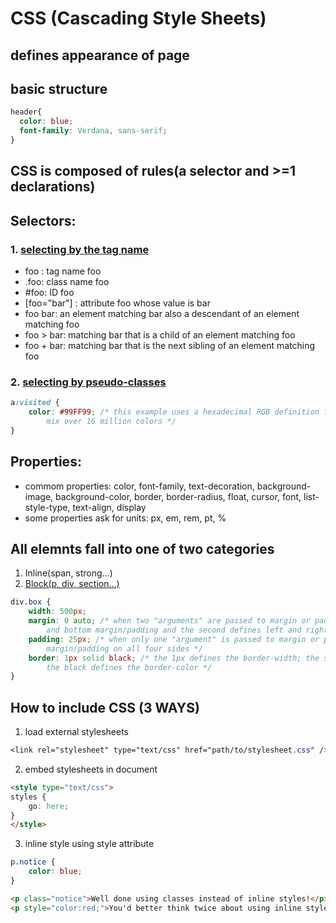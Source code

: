 # CSS (Cascading Style Sheets)

## defines appearance of page

## basic structure
```CSS
header{
  color: blue;
  font-family: Verdana, sans-serif;
}
```

## CSS is composed of rules(a selector and >=1 declarations)

## Selectors:
### 1. [selecting by the tag name](https://www.w3.org/TR/CSS/#selectors)
* foo : tag name foo
* .foo: class name foo
* #foo: ID foo
* [foo="bar"] :  attribute foo whose value is bar
* foo bar: an element matching bar also a descendant of an element matching foo
* foo > bar: matching bar that is a child of an element matching foo
* foo + bar: matching bar that is the next sibling of an element matching foo
### 2. [selecting by pseudo-classes](https://www.w3.org/TR/CSS/#selectors)
```CSS
a:visited {
	color: #99FF99; /* this example uses a hexadecimal RGB definition for the color, which allows you to
		mix over 16 million colors */
}
```

## Properties:
* commom properties: color, font-family, text-decoration, background-image, background-color, border, border-radius, float, cursor, font, list-style-type, text-align, display
* some properties ask for units: px, em, rem, pt, %

## All elemnts fall into one of two categories
1. Inline(span, strong...)
2. [Block(p, div, section...)](https://www.w3.org/TR/css3-box/)
```CSS
div.box {
	width: 500px;
	margin: 0 auto; /* when two "arguments" are passed to margin or padding, the first defines top
		and bottom margin/padding and the second defines left and right margin/padding */
	padding: 25px; /* when only one "argument" is passed to margin or padding, it defines the
		margin/padding on all four sides */
	border: 1px solid black; /* the 1px defines the border-width; the solid defines the border-style;
		the black defines the border-color */
}
```


## How to include CSS (3 WAYS)
1. load external stylesheets
```CSS
<link rel="stylesheet" type="text/css" href="path/to/stylesheet.css" />
```
2. embed stylesheets in document
```html
<style type="text/css">
styles {
	go: here;
}
</style>
```

3. inline style using style attribute
```css
p.notice {
	color: blue;
}
```
```html
<p class="notice">Well done using classes instead of inline styles!</p>
<p style="color:red;">You'd better think twice about using inline styles.</p>
```
